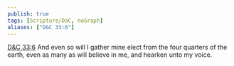 ```yaml
---
publish: true
tags: [Scripture/DaC, noGraph]
aliases: ["D&C 33:6"]
---
```

[D&C 33:6](https://churchofjesuschrist.org/study/scriptures/dc-testament/dc/33?lang=eng&id=p6#p6) And even so will I gather mine elect from the four quarters of the earth, even as many as will believe in me, and hearken unto my voice.
